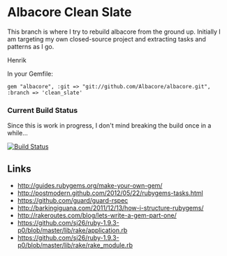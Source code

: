 # Albacore Clean Slate

This branch is where I try to rebuild albacore from the
ground up. Initially I am targeting my own closed-source
project and extracting tasks and patterns as I go.

Henrik

In your Gemfile:

`gem "albacore", :git => "git://github.com/Albacore/albacore.git", :branch => 'clean_slate'`


### Current Build Status

Since this is work in progress, I don't mind breaking the build once in a while...

[![Build Status](https://secure.travis-ci.org/Albacore/albacore.png?branch=clean_slate)](http://travis-ci.org/Albacore/albacore)

## Links

 * http://guides.rubygems.org/make-your-own-gem/
 * http://postmodern.github.com/2012/05/22/rubygems-tasks.html
 * https://github.com/guard/guard-rspec
 * http://barkingiguana.com/2011/12/13/how-i-structure-rubygems/
 * http://rakeroutes.com/blog/lets-write-a-gem-part-one/
 * https://github.com/sj26/ruby-1.9.3-p0/blob/master/lib/rake/application.rb
 * https://github.com/sj26/ruby-1.9.3-p0/blob/master/lib/rake/rake_module.rb